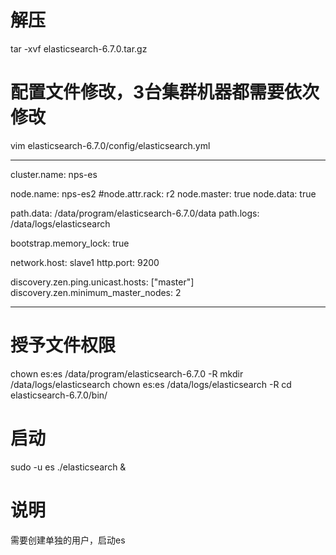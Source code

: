 ﻿# 解压
tar -xvf elasticsearch-6.7.0.tar.gz 

# 配置文件修改，3台集群机器都需要依次修改
vim elasticsearch-6.7.0/config/elasticsearch.yml

-----------------------------------------------------
cluster.name: nps-es

node.name: nps-es2
#node.attr.rack: r2
node.master: true
node.data: true

path.data: /data/program/elasticsearch-6.7.0/data
path.logs: /data/logs/elasticsearch

bootstrap.memory_lock: true

network.host: slave1
http.port: 9200

discovery.zen.ping.unicast.hosts: ["master"]
discovery.zen.minimum_master_nodes: 2

-----------------------------------------------------

# 授予文件权限
chown es:es /data/program/elasticsearch-6.7.0 -R
mkdir /data/logs/elasticsearch
chown es:es /data/logs/elasticsearch -R
cd elasticsearch-6.7.0/bin/

# 启动
sudo -u es ./elasticsearch &

# 说明
需要创建单独的用户，启动es